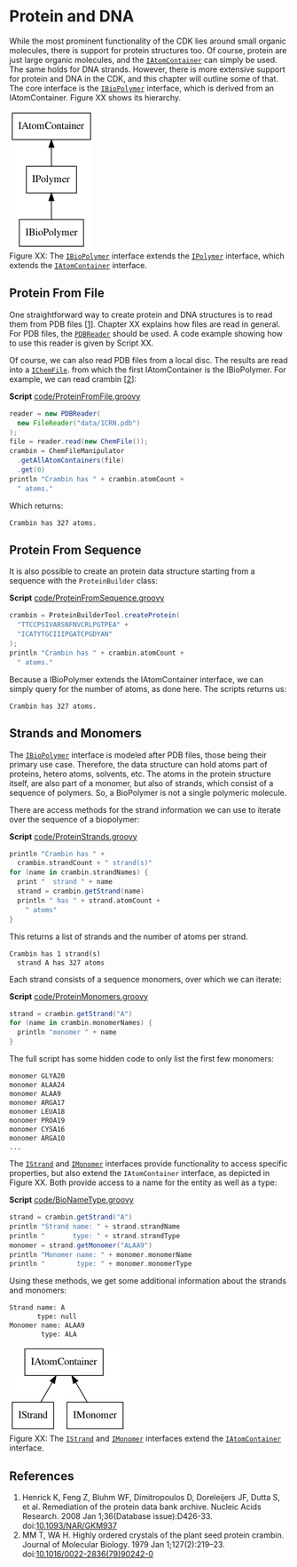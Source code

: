 # Protein and DNA

While the most prominent functionality of the CDK lies around small organic molecules,
there is support for protein structures too. Of course, <a name="tp1">protein</a> are just large
organic molecules, and the [`IAtomContainer`](http://cdk.github.io/cdk/latest/docs/api/org/openscience/cdk/interfaces/IAtomContainer.html) can simply be used. The same holds
for <a name="tp2">DNA</a> strands. However, there is more extensive support for protein and
DNA in the CDK, and this chapter will outline some of that.
The core interface is the [`IBioPolymer`](http://cdk.github.io/cdk/latest/docs/api/org/openscience/cdk/interfaces/IBioPolymer.html) interface, which is derived from an
IAtomContainer. Figure XX shows its hierarchy.

![](images/biopolymer.png) <br />
Figure XX: The [`IBioPolymer`](http://cdk.github.io/cdk/latest/docs/api/org/openscience/cdk/interfaces/IBioPolymer.html) interface extends the [`IPolymer`](http://cdk.github.io/cdk/latest/docs/api/org/openscience/cdk/interfaces/IPolymer.html) interface,
which extends the [`IAtomContainer`](http://cdk.github.io/cdk/latest/docs/api/org/openscience/cdk/interfaces/IAtomContainer.html) interface.

## Protein From File

One straightforward way to create protein and DNA structures is to read them from
PDB files [<a href="#citeref1">1</a>]. Chapter XX explains how files are read in general. For <a name="tp3">PDB files</a>,
the [`PDBReader`](http://cdk.github.io/cdk/latest/docs/api/org/openscience/cdk/io/PDBReader.html) should be used. A code example showing how to use this reader
is given by Script XX.

Of course, we can also read PDB files from a local disc. The results are read into
a [`IChemFile`](http://cdk.github.io/cdk/latest/docs/api/org/openscience/cdk/interfaces/IChemFile.html). from which the first IAtomContainer is the IBioPolymer. For example,
we can read <a name="tp4">crambin</a> [<a href="#citeref2">2</a>]:

**Script** [code/ProteinFromFile.groovy](code/ProteinFromFile.code.md)
```groovy
reader = new PDBReader(
  new FileReader("data/1CRN.pdb")
);
file = reader.read(new ChemFile());
crambin = ChemFileManipulator
  .getAllAtomContainers(file)
  .get(0)
println "Crambin has " + crambin.atomCount +
  " atoms."
```

Which returns:

```plain
Crambin has 327 atoms.
```

## Protein From Sequence

It is also possible to create an protein data structure starting from a <a name="tp5">sequence</a>
with the `ProteinBuilder` class:

**Script** [code/ProteinFromSequence.groovy](code/ProteinFromSequence.code.md)
```groovy
crambin = ProteinBuilderTool.createProtein(
  "TTCCPSIVARSNFNVCRLPGTPEA" +
  "ICATYTGCIIIPGATCPGDYAN"
);
println "Crambin has " + crambin.atomCount +
  " atoms."
```

Because a IBioPolymer extends the IAtomContainer interface, we can simply query for
the number of atoms, as done here. The scripts returns us:

```plain
Crambin has 327 atoms.
```

## Strands and Monomers

The [`IBioPolymer`](http://cdk.github.io/cdk/latest/docs/api/org/openscience/cdk/interfaces/IBioPolymer.html) interface is modeled after PDB files, those being their primary
use case. Therefore, the data structure can hold atoms part of proteins, hetero atoms,
solvents, etc. The atoms in the protein structure itself, are also part of a monomer,
but also of strands, which consist of a sequence of polymers. So, a BioPolymer is not a single polymeric molecule.

There are access methods for the strand information we can use to iterate over the sequence of a biopolymer:

**Script** [code/ProteinStrands.groovy](code/ProteinStrands.code.md)
```groovy
println "Crambin has " +
  crambin.strandCount + " strand(s)"
for (name in crambin.strandNames) {
  print "  strand " + name
  strand = crambin.getStrand(name)
  println " has " + strand.atomCount +
    " atoms"
}
```

This returns a list of strands and the number of atoms per strand.

```plain
Crambin has 1 strand(s)
  strand A has 327 atoms
```

Each strand consists of a sequence monomers, over which we can iterate:

**Script** [code/ProteinMonomers.groovy](code/ProteinMonomers.code.md)
```groovy
strand = crambin.getStrand("A")
for (name in crambin.monomerNames) {
  println "monomer " + name
}
```

The full script has some hidden code to only list the first few monomers:

```plain
monomer GLYA20
monomer ALAA24
monomer ALAA9
monomer ARGA17
monomer LEUA18
monomer PROA19
monomer CYSA16
monomer ARGA10
...
```

The [`IStrand`](http://cdk.github.io/cdk/latest/docs/api/org/openscience/cdk/interfaces/IStrand.html) and [`IMonomer`](http://cdk.github.io/cdk/latest/docs/api/org/openscience/cdk/interfaces/IMonomer.html) interfaces provide functionality to access
specific properties, but also extend the `IAtomContainer` interface, as depicted
in Figure XX. Both provide access to a name for the entity as
well as a type:

**Script** [code/BioNameType.groovy](code/BioNameType.code.md)
```groovy
strand = crambin.getStrand("A")
println "Strand name: " + strand.strandName
println "       type: " + strand.strandType
monomer = strand.getMonomer("ALAA9")
println "Monomer name: " + monomer.monomerName
println "        type: " + monomer.monomerType
```

Using these methods, we get some additional information about the strands and monomers:

```plain
Strand name: A
       type: null
Monomer name: ALAA9
        type: ALA
```

![](images/strandmonomer.png) <br />
Figure XX: The [`IStrand`](http://cdk.github.io/cdk/latest/docs/api/org/openscience/cdk/interfaces/IStrand.html) and [`IMonomer`](http://cdk.github.io/cdk/latest/docs/api/org/openscience/cdk/interfaces/IMonomer.html) interfaces extend the
[`IAtomContainer`](http://cdk.github.io/cdk/latest/docs/api/org/openscience/cdk/interfaces/IAtomContainer.html) interface.

## References

1. <a name="citeref1"></a>Henrick K, Feng Z, Bluhm WF, Dimitropoulos D, Doreleijers JF, Dutta S, et al. Remediation of the protein data bank archive. Nucleic Acids Research. 2008 Jan 1;36(Database issue):D426-33.  doi:[10.1093/NAR/GKM937](https://doi.org/10.1093/NAR/GKM937)
2. <a name="citeref2"></a>MM T, WA H. Highly ordered crystals of the plant seed protein crambin. Journal of Molecular Biology. 1979 Jan 1;127(2):219–23.  doi:[10.1016/0022-2836(79)90242-0](https://doi.org/10.1016/0022-2836(79)90242-0)



